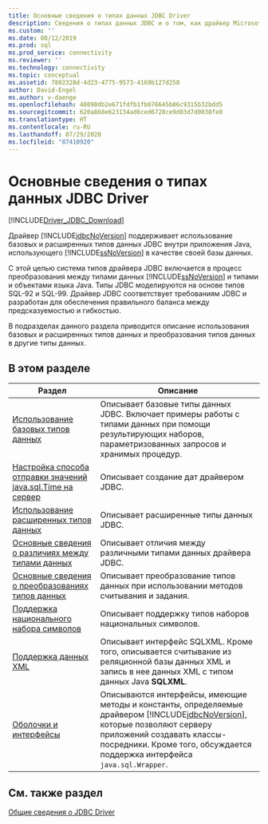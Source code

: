 ```yaml
---
title: Основные сведения о типах данных JDBC Driver
description: Сведения о типах данных JDBC и о том, как драйвер Microsoft JDBC для SQL Server преобразует эти типы в типы баз данных.
ms.custom: ''
ms.date: 08/12/2019
ms.prod: sql
ms.prod_service: connectivity
ms.reviewer: ''
ms.technology: connectivity
ms.topic: conceptual
ms.assetid: 7802328d-4d23-4775-9573-4169b127d258
author: David-Engel
ms.author: v-daenge
ms.openlocfilehash: 48090db2e671fdfb1fb076645b06c9315b32bdd5
ms.sourcegitcommit: 620a868e623134ad6ced6728ce9d03d7d0038fe0
ms.translationtype: HT
ms.contentlocale: ru-RU
ms.lasthandoff: 07/29/2020
ms.locfileid: "87410920"
---
```

# <a name="understanding-the-jdbc-driver-data-types"></a>Основные сведения о типах данных JDBC Driver

[!INCLUDE[Driver_JDBC_Download](../../includes/driver_jdbc_download.md)]

Драйвер [!INCLUDE[jdbcNoVersion](../../includes/jdbcnoversion_md.md)] поддерживает использование базовых и расширенных типов данных JDBC внутри приложения Java, использующего [!INCLUDE[ssNoVersion](../../includes/ssnoversion-md.md)] в качестве своей базы данных.  
  
С этой целью система типов драйвера JDBC включается в процесс преобразования между типами данных [!INCLUDE[ssNoVersion](../../includes/ssnoversion-md.md)] и типами и объектами языка Java. Типы JDBC моделируются на основе типов SQL-92 и SQL-99. Драйвер JDBC соответствует требованиям JDBC и разработан для обеспечения правильного баланса между предсказуемостью и гибкостью.  
  
В подразделах данного раздела приводится описание использования базовых и расширенных типов данных и преобразования типов данных в другие типы данных.  
  
## <a name="in-this-section"></a>В этом разделе  
  
| Раздел                                                                                                                                            | Описание                                                                                                                                                                                                                                                          |
| ------------------------------------------------------------------------------------------------------------------------------------------------ | -------------------------------------------------------------------------------------------------------------------------------------------------------------------------------------------------------------------------------------------------------------------- |
| [Использование базовых типов данных](../../connect/jdbc/using-basic-data-types.md)                                                                           | Описывает базовые типы данных JDBC. Включает примеры работы с типами данных при помощи результирующих наборов, параметризованных запросов и хранимых процедур.                                                                                                        |
| [Настройка способа отправки значений java.sql.Time на сервер](../../connect/jdbc/configuring-how-java-sql-time-values-are-sent-to-the-server.md) | Описывает создание дат драйвером JDBC.                                                                                                                                                                                                                       |
| [Использование расширенных типов данных](../../connect/jdbc/using-advanced-data-types.md)                                                                     | Описывает расширенные типы данных JDBC.                                                                                                                                                                                                                              |
| [Основные сведения о различиях между типами данных](../../connect/jdbc/understanding-data-type-differences.md)                                                 | Описывает отличия между различными типами данных драйвера JDBC.                                                                                                                                                                                                    |
| [Основные сведения о преобразованиях типов данных](../../connect/jdbc/understanding-data-type-conversions.md)                                                 | Описывает преобразование типов данных при использовании методов считывания и задания.                                                                                                                                                                                  |
| [Поддержка национального набора символов](../../connect/jdbc/national-character-set-support.md)                                                           | Описывает поддержку типов наборов национальных символов.                                                                                                                                                                                                          |
| [Поддержка данных XML](../../connect/jdbc/supporting-xml-data.md)                                                                                 | Описывает интерфейс SQLXML. Кроме того, описывается считывание из реляционной базы данных XML и запись в нее данных XML с типом данных Java **SQLXML**.                                                                                                             |
| [Оболочки и интерфейсы](../../connect/jdbc/wrappers-and-interfaces.md)                                                                         | Описываются интерфейсы, имеющие методы и константы, определяемые драйвером [!INCLUDE[jdbcNoVersion](../../includes/jdbcnoversion_md.md)], которые позволяют серверу приложений создавать классы-посредники. Кроме того, обсуждается поддержка интерфейса `java.sql.Wrapper`. |
  
## <a name="see-also"></a>См. также раздел

[Общие сведения о JDBC Driver](../../connect/jdbc/overview-of-the-jdbc-driver.md)  
